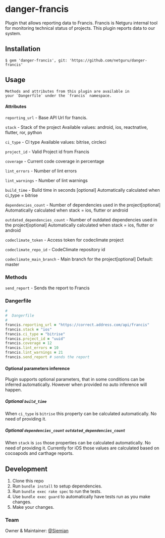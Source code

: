 # danger-francis
Plugin that allows reporting data to Francis.
Francis is Netguru internal tool for monitoring technical status of projects. This plugin reports data to our system.

## Installation

    $ gem 'danger-francis', git: 'https://github.com/netguru/danger-francis'

## Usage

    Methods and attributes from this plugin are available in
    your `Dangerfile` under the `francis` namespace.

#### Attributes

`reporting_url` - Base API Url for francis.

`stack` - Stack of the project
Available values: android, ios, reactnative, flutter, ror, python

`ci_type` - CI type
Available values: bitrise, circleci

`project_id` - Valid Project id from Francis

`coverage` - Current code coverage in percentage

`lint_errors` - Number of lint errors

`lint_warnings` - Number of lint warnings

`build_time` - Build time in seconds [optional]
Automatically calculated when ci_type = bitrise

`dependencies_count` - Number of dependencies used in the project[optional]
Automatically calculated when stack = ios, flutter or android

`outdated_dependencies_count` - Number of outdated dependencies used in the project[optional]
Automatically calculated when stack = ios, flutter or android

`codeclimate_token` - Access token for codeclimate project

`codeclimate_repo_id` - CodeClimate repository id

`codeclimate_main_branch` - Main branch for the project[optional]
Default: master

### Methods

`send_report` - Sends the report to Francis

### Dangerfile
```ruby
#
#  Dangerfile
#
francis.reporting_url = "https://correct.address.com/api/francis"
francis.stack = "ios"
francis.ci_type = "bitrise"
francis.project_id = "uuid"
francis.coverage = 12
francis.lint_errors = 10
francis.lint_warnings = 21
francis.send_report # sends the report
```

#### Optional parameters inference
Plugin supports optional parameters, that in some conditions can be inferred automatically. However when provided no auto inference will happen.

##### Optional `build_time`
When `ci_type` is `bitrise` this property can be calculated automatically. No need of providing it.

##### Optional `dependencies_count` `outdated_dependencies_count`
When `stack` is `ios` those properties can be calculated automatically. No need of providing it.
Currently for iOS those values are calculated based on cocoapods and carthage reports.

## Development

1. Clone this repo
2. Run `bundle install` to setup dependencies.
3. Run `bundle exec rake spec` to run the tests.
4. Use `bundle exec guard` to automatically have tests run as you make changes.
5. Make your changes.

### Team
Owner & Maintainer: [@Siemian](https://github.com/Siemian/)
